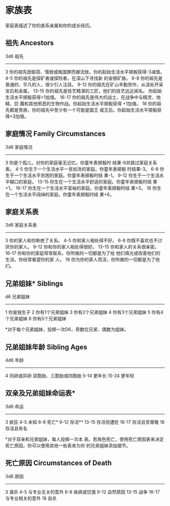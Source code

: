 # 家族表

家庭表描述了你的直系亲属和你的成长经历。

## 祖先 Ancestors

  3d6     祖先
  ------- --------------------------------------------------------------------------------------------------------
  3       你的祖先因偷窃、懦弱或叛国罪而被流放。你的起始生活水平掷骰获得-3减值。
  4-5     你的祖先是探矿者或探险者，在深山下寻找新 的金银矿脉。
  6-8     你的祖先是普通的、平凡的人，很少引人注目。
  9-12    你的祖先在矿山辛勤劳作，从深处开采宝石和金属。
  13-15   你的祖先是技艺精湛的工匠，他们的技艺远近闻名。 你起始生活水平掷骰获得+1加值。
  16-17   你的祖先是伟大的战士，在战争中与精灵、地精、巨 魔和其他邪恶的生物作战。你起始生活水平掷骰获得 +1加值。
  18      你的祖先都是贵族，你的祖先中至少有一个可能是国王 或王后。你起始生活水平掷骰获得+3加值。

## 家庭情况 Family Circumstances

  3d6     家庭情况
  ------- -------------------------------------------------------------------------
  3       你是个孤儿，对你的家庭毫无记忆。你童年表掷骰时 结果-6并跳过家庭关系表。
  4-5     你生于一个生活水平一贫如洗的家庭。你童年表掷骰 时结果-3。
  6-8     你生于一个生活水平贫困的家庭。你童年表掷骰时结 果-1。
  9-12    你生于一个生活水平糊口的家庭。
  13-15   你生在一个生活水平舒适的家庭。你童年表掷骰时结 果+1。
  16-17   你生在一个生活水平富裕的家庭。你童年表掷骰时结 果+3。
  18      你生在一个生活水平阔绰的家庭。你童年表掷骰时结 果+6。

## 家庭关系表

  3d6     家庭关系表
  ------- ----------------------------------------------------------------------------------------------
  3       你的家人和你断绝了关系。
  4-5     你和家人相处得不好。
  6-8     你既不喜欢也不讨厌你的家人。
  9-12    你和你的家人相处得很好。
  13-15   你和家人的关系很亲密。
  16-17   你和你的家庭常常联系，你所做的一切都是为了给 他们填光或改善他们的生活。你经常看望你的家 人。
  18      你为你的家人而活，你所做的一切都是为了他们。

## 兄弟姐妹\* Siblings

  d6   兄弟姐妹
  ---- -----------------
  1    你是独生子
  2    你有1个兄弟姐妹
  3    你有2个兄弟姐妹
  4    你有3个兄弟姐妹
  5    你有4个兄弟姐妹
  6    你有5个兄弟姐妹

\*对于每个兄弟姐妹，投掷一次D6，奇数位兄弟、偶数为姐妹。

## 兄弟姐妹年龄 Sibling Ages

  4d6     年龄
  ------- -----------------------------------
  4       同卵或异卵 双胞胎、三胞胎或四胞胎
  5-14    更年长
  15-24   更年轻

## 双亲及兄弟姐妹命运表\*

  3d6     命运
  ------- --------------
  3       疯狂
  4-5     未知
  6-8     死亡\*
  9-12    存活\*\*
  13-15   存活但遭贬
  16-17   存活且受尊敬
  18      存活且有名

\*对于双亲和兄弟姐妹，每人投掷一次本
表。若角色死亡，使用死亡原因表来决定
死亡原因。你可以使用其他一些表来为你 的兄弟姐妹添加细节。

## 死亡原因 Circumstances of Death

  3d6     原因
  ------- ------------------
  3       谋杀
  4-5     与专业无关的意外
  6-8     疾病或饥饿
  9-12    自然原因
  13-15   战争
  16-17   与专业相关的意外
  18      自杀
